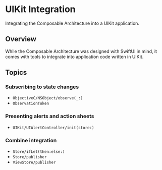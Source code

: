 # UIKit Integration

Integrating the Composable Architecture into a UIKit application.

## Overview

While the Composable Architecture was designed with SwiftUI in mind, it comes with tools to integrate into application code written in UIKit.

## Topics

### Subscribing to state changes

- ``ObjectiveC/NSObject/observe(_:)``
- ``ObservationToken``

### Presenting alerts and action sheets

- ``UIKit/UIAlertController/init(store:)``

### Combine integration

- ``Store/ifLet(then:else:)``
- ``Store/publisher``
- ``ViewStore/publisher``
